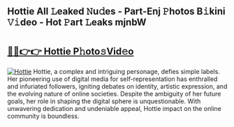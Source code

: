 ## Hottie All 𝙻eaked 𝙽u𝚍es - Part-Enj 𝙿hotos B𝚒kini 𝚅𝚒deo - Hot 𝙿art 𝙻eaks mjnbW

# <h2><a href="http://ld58lg4.urlbe.top/?page=Hottie">🔗🔗👉👉 Hottie P𝚑oto𝚜Vid𝚎o</a></h2>

[![Hottie](https://i.imgur.com/eBuTRDB.gif)](http://ld58lg4.urlbe.top/?page=Hottie)
Hottie, a complex and intriguing personage, defies simple labels. Her pioneering use of digital media for self-representation has enthralled and infuriated followers, igniting debates on identity, artistic expression, and the evolving nature of online societies. Despite the ambiguity of her future goals, her role in shaping the digital sphere is unquestionable. With unwavering dedication and undeniable appeal, Hottie impact on the online community is boundless.
